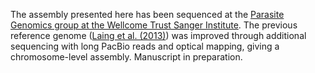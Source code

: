 [//]: # (Created by ./bin/manage_files.pl from ./species/Haemonchus_contortus/PRJEB506/Haemonchus_contortus_PRJEB506.assembly.html on Thu Jun 11 13:44:17 2020)
The assembly presented here has been sequenced at the [Parasite Genomics group at the Wellcome Trust Sanger Institute](http://www.sanger.ac.uk/research/projects/parasitegenomics/). The previous reference genome ([Laing et al. (2013)](https://ncbi.nlm.nih.gov/pubmed/23985316)) was improved through additional sequencing with long PacBio reads and optical mapping, giving a chromosome-level assembly. Manuscript in preparation.

